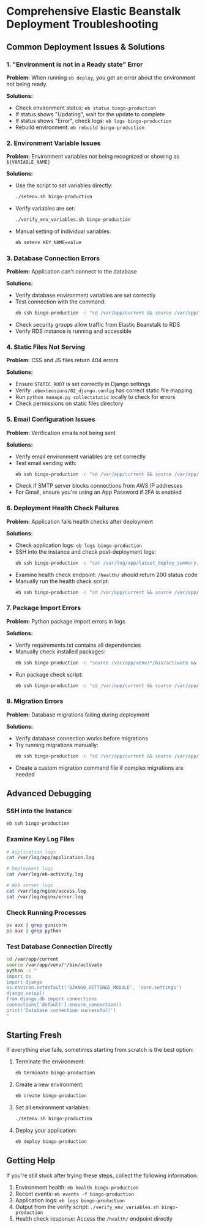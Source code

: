 # Comprehensive Elastic Beanstalk Deployment Troubleshooting

## Common Deployment Issues & Solutions

### 1. "Environment is not in a Ready state" Error

**Problem:** When running `eb deploy`, you get an error about the environment not being ready.

**Solutions:**
- Check environment status: `eb status bingo-production`
- If status shows "Updating", wait for the update to complete
- If status shows "Error", check logs: `eb logs bingo-production`
- Rebuild environment: `eb rebuild bingo-production`

### 2. Environment Variable Issues

**Problem:** Environment variables not being recognized or showing as `${VARIABLE_NAME}`

**Solutions:**
- Use the script to set variables directly:
  ```bash
  ./setenv.sh bingo-production
  ```
- Verify variables are set: 
  ```bash
  ./verify_env_variables.sh bingo-production
  ```
- Manual setting of individual variables:
  ```bash
  eb setenv KEY_NAME=value
  ```

### 3. Database Connection Errors

**Problem:** Application can't connect to the database

**Solutions:**
- Verify database environment variables are set correctly
- Test connection with the command: 
  ```bash
  eb ssh bingo-production -c "cd /var/app/current && source /var/app/venv/*/bin/activate && python manage.py check_db_connection"
  ```
- Check security groups allow traffic from Elastic Beanstalk to RDS
- Verify RDS instance is running and accessible

### 4. Static Files Not Serving

**Problem:** CSS and JS files return 404 errors

**Solutions:**
- Ensure `STATIC_ROOT` is set correctly in Django settings
- Verify `.ebextensions/02_django.config` has correct static file mapping
- Run `python manage.py collectstatic` locally to check for errors
- Check permissions on static files directory

### 5. Email Configuration Issues

**Problem:** Verification emails not being sent

**Solutions:**
- Verify email environment variables are set correctly
- Test email sending with:
  ```bash
  eb ssh bingo-production -c "cd /var/app/current && source /var/app/venv/*/bin/activate && python manage.py test_email --email=your@email.com"
  ```
- Check if SMTP server blocks connections from AWS IP addresses
- For Gmail, ensure you're using an App Password if 2FA is enabled

### 6. Deployment Health Check Failures

**Problem:** Application fails health checks after deployment

**Solutions:**
- Check application logs: `eb logs bingo-production`
- SSH into the instance and check post-deployment logs:
  ```bash
  eb ssh bingo-production -c "cat /var/log/app/latest_deploy_summary.log"
  ```
- Examine health check endpoint: `/health/` should return 200 status code
- Manually run the health check script:
  ```bash
  eb ssh bingo-production -c "cd /var/app/current && source /var/app/venv/*/bin/activate && python -c \"from bingo.health import health_check; from django.http import HttpRequest; print(health_check(HttpRequest()).content)\""
  ```

### 7. Package Import Errors

**Problem:** Python package import errors in logs

**Solutions:**
- Verify requirements.txt contains all dependencies
- Manually check installed packages:
  ```bash
  eb ssh bingo-production -c "source /var/app/venv/*/bin/activate && pip freeze"
  ```
- Run package check script:
  ```bash
  eb ssh bingo-production -c "cd /var/app/current && source /var/app/venv/*/bin/activate && python .ebextensions/check_requirements.py"
  ```

### 8. Migration Errors

**Problem:** Database migrations failing during deployment

**Solutions:**
- Verify database connection works before migrations
- Try running migrations manually:
  ```bash
  eb ssh bingo-production -c "cd /var/app/current && source /var/app/venv/*/bin/activate && python manage.py migrate --noinput"
  ```
- Create a custom migration command file if complex migrations are needed

## Advanced Debugging

### SSH into the Instance
```bash
eb ssh bingo-production
```

### Examine Key Log Files
```bash
# Application logs
cat /var/log/app/application.log

# Deployment logs
cat /var/log/eb-activity.log

# Web server logs
cat /var/log/nginx/access.log
cat /var/log/nginx/error.log
```

### Check Running Processes
```bash
ps aux | grep gunicorn
ps aux | grep python
```

### Test Database Connection Directly
```bash
cd /var/app/current
source /var/app/venv/*/bin/activate
python -c "
import os
import django
os.environ.setdefault('DJANGO_SETTINGS_MODULE', 'core.settings')
django.setup()
from django.db import connections
connections['default'].ensure_connection()
print('Database connection successful!')
"
```

## Starting Fresh

If everything else fails, sometimes starting from scratch is the best option:

1. Terminate the environment:
   ```bash
   eb terminate bingo-production
   ```

2. Create a new environment:
   ```bash
   eb create bingo-production
   ```

3. Set all environment variables:
   ```bash
   ./setenv.sh bingo-production
   ```

4. Deploy your application:
   ```bash
   eb deploy bingo-production
   ```

## Getting Help

If you're still stuck after trying these steps, collect the following information:

1. Environment health: `eb health bingo-production`
2. Recent events: `eb events -f bingo-production`
3. Application logs: `eb logs bingo-production`
4. Output from the verify script: `./verify_env_variables.sh bingo-production`
5. Health check response: Access the `/health/` endpoint directly

